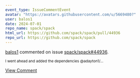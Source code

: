 ```yaml
---
event_type: IssueCommentEvent
avatar: "https://avatars.githubusercontent.com/u/5669480?"
user: balos1
date: 2024-07-01
repo_name: spack/spack
html_url: https://github.com/spack/spack/pull/44936
repo_url: https://github.com/spack/spack
---
```


<a href='https://github.com/balos1' target='_blank'>balos1</a> commented on issue <a href='https://github.com/spack/spack/pull/44936' target='_blank'>spack/spack#44936</a>.

<small>I went ahead and added the dependencies @adayton1/...</small>

<a href='https://github.com/spack/spack/pull/44936' target='_blank'>View Comment</a>